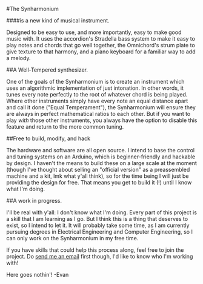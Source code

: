 #The Synharmonium

####is a new kind of musical instrument.

Designed to be easy to use, and more importantly, easy to make good music with. It uses the accordion's Stradella bass system to make it easy to play notes and chords that go well together, the Omnichord's strum plate to give texture to that harmony, and a piano keyboard for a familiar way to add a melody.

##A Well-Tempered synthesizer.

One of the goals of the Synharmonium is to create an instrument which uses an algorithmic implementation of just intonation. In other words, it tunes every note perfectly to the root of whatever chord is being played. Where other instruments simply have every note an equal distance apart and call it done ("Equal Temperament"), the Synharmonium will ensure they are always in perfect mathematical ratios to each other. But if you want to play _with_ those other instruments, you always have the option to disable this feature and return to the more common tuning.

##Free to build, modify, and hack

The hardware and software are all open source. I intend to base the control and tuning systems on an Arduino, which is beginner-friendly and hackable by design. I haven't the means to build these on a large scale at the moment (though I've thought about selling an "official version" as a preassembled machine and a kit, lmk what y'all think), so for the time being I will just be providing the design for free. That means you get to build it (!) until I know what I'm doing.

##A work in progress.

I'll be real with y'all: I don't know what I'm doing. Every part of this project is a skill that I am learning as I go. But I think this is a thing that deserves to exist, so I intend to let it. It will probably take some time, as I am currently pursuing degrees in Electrical Engineering and Computer Engineering, so I can only work on the Synharmonium in my free time.

If you have skills that could help this process along, feel free to join the project. Do [send me an email](mailto:evanmobley29@gmail.com) first though, I'd like to know who I'm working with! 

Here goes nothin'!
-Evan
